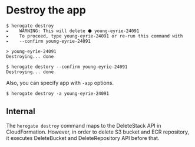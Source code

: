 # Destroy the app

```
$ herogate destroy
▸    WARNING: This will delete ⬢ young-eyrie-24091
▸    To proceed, type young-eyrie-24091 or re-run this command with
▸    --confirm young-eyrie-24091

> young-eyrie-24091
Destroying... done
```

```
$ herogate destory --confirm young-eyrie-24091
Destroying... done
```

Also, you can specify app with `-app` options.

```
$ herogate destroy -a young-eyrie-24091
```

## Internal

The `herogate destroy` command maps to the DeleteStack API in CloudFormation. However, in order to delete S3 bucket and ECR repository, it executes DeleteBucket and DeleteRepository API before that.
